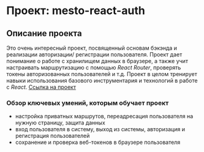 # Проект: mesto-react-auth

## Описание проекта    
Это очень интересный проект, посвященный основам бэкэнда и реализации авторизации/ регистрации пользователя. Проект  дает понимание о работе с хранилищем данных в браузере, а также учит настраивать маршрутизацию с помощью *React Router*, проверять токены авторизованных пользователей и т.д. Проект в целом тренирует навыки использования базового инструментария и технологий в работе с *React*. 
[Ссылка на проект](https://tvmarko.github.io/react-mesto-auth/)

### Обзор ключевых умений, которым обучает проект
* настройка приватных маршрутов, переадресация пользователя на нужную страницу, защита данных
* вход пользователя в систему, выход из системы, авторизация и регистрация пользователей
* сохранение и проверка веб-токенов в браузере пользователя



